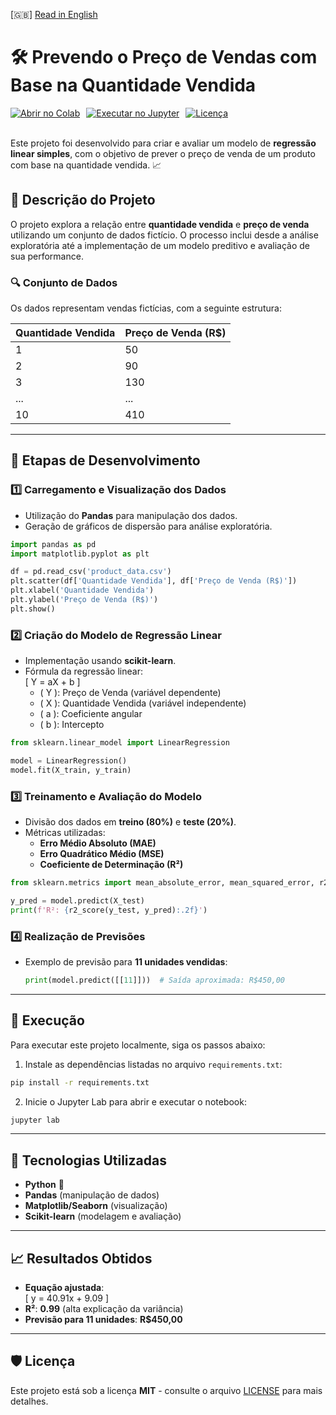 [🇬🇧] [Read in English](README.md)

# 🛠️ Prevendo o Preço de Vendas com Base na Quantidade Vendida

<div style="display: flex; gap: 10px;">
    <a href="https://colab.research.google.com/github/ericshantos/playground/blob/main/projects/product_value_forecast/product_value_forecast.ipynb">
        <img src="https://colab.research.google.com/assets/colab-badge.svg" alt="Abrir no Colab" />
    </a>
    <a href="https://nbviewer.jupyter.org/github/ericshantos/playground/blob/main/projects/product_value_forecast/product_value_forecast.ipynb">
        <img src="https://img.shields.io/badge/Run%20in-Jupyter-orange" alt="Executar no Jupyter" />
    </a>
    <a href="https://opensource.org/licenses/MIT">
        <img src="https://img.shields.io/badge/License-MIT-blue.svg" alt="Licença" />
    </a>
</div>

<br>

Este projeto foi desenvolvido para criar e avaliar um modelo de **regressão linear simples**, com o objetivo de prever o preço de venda de um produto com base na quantidade vendida. 📈

## 📝 Descrição do Projeto

O projeto explora a relação entre **quantidade vendida** e **preço de venda** utilizando um conjunto de dados fictício. O processo inclui desde a análise exploratória até a implementação de um modelo preditivo e avaliação de sua performance.

### 🔍 Conjunto de Dados
Os dados representam vendas fictícias, com a seguinte estrutura:

| Quantidade Vendida | Preço de Venda (R$) |
|--------------------|---------------------|
| 1                  | 50                  |
| 2                  | 90                  |
| 3                  | 130                 |
| ...                | ...                 |
| 10                 | 410                 |

---

## 📂 Etapas de Desenvolvimento

### 1️⃣ **Carregamento e Visualização dos Dados**
- Utilização do **Pandas** para manipulação dos dados.
- Geração de gráficos de dispersão para análise exploratória.

```python
import pandas as pd
import matplotlib.pyplot as plt

df = pd.read_csv('product_data.csv')
plt.scatter(df['Quantidade Vendida'], df['Preço de Venda (R$)'])
plt.xlabel('Quantidade Vendida')
plt.ylabel('Preço de Venda (R$)')
plt.show()
```

### 2️⃣ **Criação do Modelo de Regressão Linear**
- Implementação usando **scikit-learn**.
- Fórmula da regressão linear:  
  \[
  Y = aX + b
  \]
  - \( Y \): Preço de Venda (variável dependente)
  - \( X \): Quantidade Vendida (variável independente)
  - \( a \): Coeficiente angular
  - \( b \): Intercepto

```python
from sklearn.linear_model import LinearRegression

model = LinearRegression()
model.fit(X_train, y_train)
```

### 3️⃣ **Treinamento e Avaliação do Modelo**
- Divisão dos dados em **treino (80%)** e **teste (20%)**.
- Métricas utilizadas:
  - **Erro Médio Absoluto (MAE)**
  - **Erro Quadrático Médio (MSE)**
  - **Coeficiente de Determinação (R²)**

```python
from sklearn.metrics import mean_absolute_error, mean_squared_error, r2_score

y_pred = model.predict(X_test)
print(f'R²: {r2_score(y_test, y_pred):.2f}')
```

### 4️⃣ **Realização de Previsões**
- Exemplo de previsão para **11 unidades vendidas**:
  ```python
  print(model.predict([[11]]))  # Saída aproximada: R$450,00
  ```

---

## 🚀 Execução

Para executar este projeto localmente, siga os passos abaixo:

1. Instale as dependências listadas no arquivo `requirements.txt`:

```bash
pip install -r requirements.txt
```

2. Inicie o Jupyter Lab para abrir e executar o notebook:

```bash
jupyter lab
```

---

## 🧰 Tecnologias Utilizadas
- **Python** 🐍
- **Pandas** (manipulação de dados)
- **Matplotlib/Seaborn** (visualização)
- **Scikit-learn** (modelagem e avaliação)

---

## 📈 Resultados Obtidos
- **Equação ajustada**:  
  \[
  y = 40.91x + 9.09
  \]
- **R²**: **0.99** (alta explicação da variância)
- **Previsão para 11 unidades**: **R$450,00**

---

## 🛡️ Licença
Este projeto está sob a licença **MIT** - consulte o arquivo [LICENSE](./../../LICENSE) para mais detalhes.
